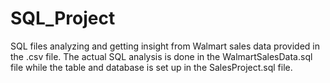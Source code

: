 # SQL_Project
SQL files analyzing and getting insight from Walmart sales data provided in the .csv file. 
The actual SQL analysis is done in the WalmartSalesData.sql file while the table and database is set up in the SalesProject.sql file.
